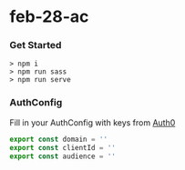 feb-28-ac
============

### Get Started

```terminal
> npm i
> npm run sass
> npm run serve
```

### AuthConfig

Fill in your AuthConfig with keys from [Auth0](https://auth0.com/)

```javascript
export const domain = '' 
export const clientId = '' 
export const audience = '' 
```

